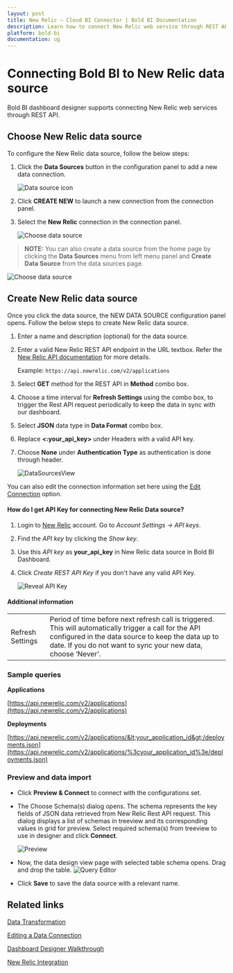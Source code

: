 ```yaml
---
layout: post
title: New Relic – Cloud BI Connector | Bold BI Documentation
description: Learn how to connect New Relic web service through REST API endpoint with Bold BI Cloud and create data source.
platform: bold-bi
documentation: ug
---
```


# Connecting Bold BI to New Relic data source
Bold BI dashboard designer supports connecting New Relic web services through REST API.

## Choose New Relic data source
To configure the New Relic data source, follow the below steps:
1. Click the **Data Sources** button in the configuration panel to add a new data connection.

   ![Data source icon](/static/assets/working-with-datasource/data-connectors/images/common/DataSourcesIcon.png)

2. Click **CREATE NEW** to launch a new connection from the connection panel.
3. Select the **New Relic** connection in the connection panel.

   ![Choose data source](/static/assets/working-with-datasource/data-connectors/images/new-relic/ChooseDS.png)

> **NOTE:**  You can also create a data source from the home page by clicking the **Data Sources** menu from left menu panel and **Create Data Source** from the data sources page.

   ![Choose data source](/static/assets/working-with-datasource/data-connectors/images/new-relic/ChooseDS_server.png)

## Create New Relic data source
Once you click the data source, the NEW DATA SOURCE configuration panel opens. Follow the below steps to create New Relic data source.
1. Enter a name and description (optional) for the data source.
2. Enter a valid New Relic REST API endpoint in the URL textbox. Refer the [New Relic API documentation](https://docs.newrelic.com/docs/apis/rest-api-v2/get-started/introduction-new-relic-rest-api-v2/) for more details.

    Example: `https://api.newrelic.com/v2/applications`

3. Select **GET** method for the REST API in **Method** combo box.
4. Choose a time interval for **Refresh Settings** using the combo box, to trigger the Rest API request periodically to keep the data in sync with our dashboard.  
5. Select **JSON** data type in **Data Format** combo box.
6. Replace **&lt;:your_api_key&gt;** under Headers with a valid API key.
7. Choose **None** under **Authentication Type** as authentication is done through header.

    ![DataSourcesView](/static/assets/working-with-datasource/data-connectors/images/new-relic/DataSourcesView.png)


You can also edit the connection information set here using the [Edit Connection](/working-with-data-source/editing-a-data-connection/) option.

#### How do I get API Key for connecting New Relic Data source?
1. Login to [New Relic](https://login.newrelic.com/login) account. Go to *Account Settings -> API keys*.
2. Find the *API key* by clicking the *Show key*.
3. Use this *API key* as **your_api_key** in New Relic data source in Bold BI Dashboard.
4. Click *Create REST API Key* if you don't have any valid API Key.

   ![Reveal API Key](/static/assets/working-with-datasource/data-connectors/images/new-relic/APIKey.png)

#### Additional information
<table width="600">
<tr>
<td>
Refresh Settings
</td>
<td>
Period of time before next refresh call is triggered. This will automatically trigger a call for the API configured in the data source to keep the data up to date. If you do not want to sync your new data, choose ‘Never’.
</td>
</tr>
</table>

### Sample queries

**Applications**

[https://api.newrelic.com/v2/applications](https://api.newrelic.com/v2/applications)

**Deployments**

[https://api.newrelic.com/v2/applications/&lt;your_application_id&gt;/deployments.json](https://api.newrelic.com/v2/applications/%3cyour_application_id%3e/deployments.json)

### Preview and data import
* Click **Preview & Connect** to connect with the configurations set.
* The Choose Schema(s) dialog opens. The schema represents the key fields of JSON data retrieved from New Relic Rest API request. This dialog displays a list of schemas in treeview and its corresponding values in grid for preview. Select required schema(s) from treeview to use in designer and click **Connect**.

   ![Preview](/static/assets/working-with-datasource/data-connectors/images/common/Preview.png)

* Now, the data design view page with selected table schema opens. Drag and drop the table.
   ![Query Editor](/static/assets/working-with-datasource/data-connectors/images/common/QueryEditor.png)

* Click **Save** to save the data source with a relevant name.

## Related links
[Data Transformation](/working-with-data-source/transforming-data/joining-table/)

[Editing a Data Connection](/working-with-data-source/editing-a-data-connection/)   

[Dashboard Designer Walkthrough](/getting-started/creating-dashboard/)

[New Relic Integration](https://www.boldbi.com/integrations/new-relic?utm_source=syncfusion&utm_medium=documentation&utm_campaign=boldbinewrelicintegration)